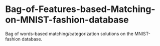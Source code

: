 # Bag-of-Features-based-Matching-on-MNIST-fashion-database
Bag of words-based matching/categorization solutions on the MNIST-fashion database.
